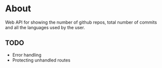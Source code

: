 # About

Web API for showing the number of github repos, total number of commits and all the languages used by the user.

## TODO

- Error handling
- Protecting unhandled routes

